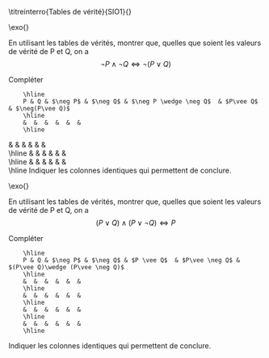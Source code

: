 \titreinterro{Tables de vérité}{SIO1}{}

\exo{}

En utilisant les tables de vérités, montrer que, quelles que soient les valeurs de vérité de P et Q, on a $$\neg P \wedge \neg Q \Leftrightarrow \neg(P\vee Q)$$

Compléter

	
		\hline 
		P & Q & $\neg P$ & $\neg Q$ & $\neg P \wedge \neg Q$  & $P\vee Q$ & $\neg(P\vee Q)$  
		\hline 
		&  &  &  &  &  & 
		\hline 
&		&  &  &  &  &   
		\hline 
&		&  &  &  &  &   
		\hline 
&		&  &  &  &  &   
		\hline 
Indiquer les colonnes identiques qui permettent de conclure.

\exo{}

En utilisant les tables de vérités, montrer que, quelles que soient les valeurs de vérité de P et Q, on a $$(P\vee Q)\wedge (P\vee \neg Q)\Leftrightarrow P$$

Compléter

	
		\hline 
		P & Q & $\neg P$ & $\neg Q$ & $P \vee Q$  & $P\vee \neg Q$ & $(P\vee Q)\wedge (P\vee \neg Q)$ 
		\hline 
		&  &  &  &  &  & 
		\hline 
		&  &  &  &  &  & 
		\hline 
		&  &  &  &  &  & 
		\hline 
		&  &  &  & 	&  &   
		\hline 
Indiquer les colonnes identiques qui permettent de conclure.
